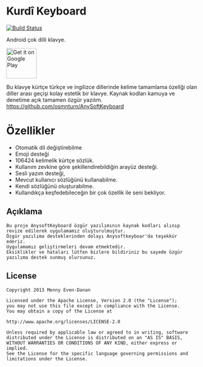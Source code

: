 Kurdî Keyboard
====================
[![Build Status](https://api.shippable.com/projects/540f72bf21c97efdb898a192/badge?branchName=master)](https://app.shippable.com/projects/540f72bf21c97efdb898a192/builds/latest)

Android çok dilli klavye.

<a href="https://play.google.com/store/apps/details?id=com.yek.keyboard"><img alt="Get it on Google Play" src="https://play.google.com/intl/en_us/badges/images/apps/en-play-badge.png" height="80pt"/></a>

Bu klavye kürtçe türkçe ve ingilizce dillerinde kelime tamamlama özellği olan diller arası geçişi kolay estetik bir klavye.
Kaynak kodları kamuya ve denetime açık tamamen özgür yazılım. https://github.com/osmnturn/AnySoftKeyboard
# Özellikler
 * Otomatik dil değiştirebilme
 * Emoji desteği
 * 106424 kelimelik kürtçe sözlük.
 * Kullanım zevkine göre şekillendirebildiğin arayüz desteği.
 * Sesli yazım desteği,
 * Mevcut kullanıcı sözlüğünü kullanabilme.
 * Kendi sözlüğünü oluşturabilme.
 * Kullandıkça keşfedebileceğin bir çok özellik ile seni bekliyor.

 Açıklama
 -------
    Bu proje AnysoftKeyboard özgür yazılımının kaynak kodları alınıp revize edilerek uygulamamız oluşturulmuştur.
    Özgür yazılıma desteklerinden dolayı Anysoftkeyboar'da teşekkür ederiz.
    Uygulamamız geliştirmeleri devam etmektedir.
    Eksiklikler ve hataları lütfen bizlere bildiriniz bu sayede özgür yazılıma destek sunmuş olursunuz.


License
-------

    Copyright 2013 Menny Even-Danan
    
    Licensed under the Apache License, Version 2.0 (the "License");
    you may not use this file except in compliance with the License.
    You may obtain a copy of the License at
    
    http://www.apache.org/licenses/LICENSE-2.0
    
    Unless required by applicable law or agreed to in writing, software
    distributed under the License is distributed on an "AS IS" BASIS,
    WITHOUT WARRANTIES OR CONDITIONS OF ANY KIND, either express or implied.
    See the License for the specific language governing permissions and
    limitations under the License.
    
